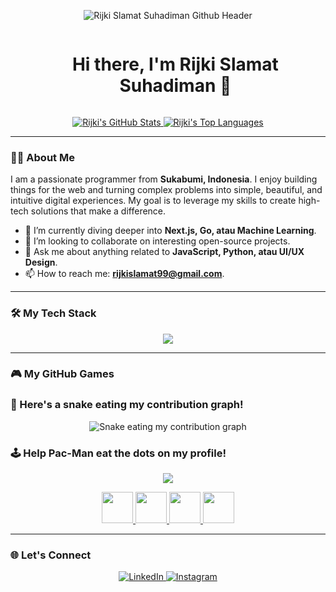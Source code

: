 <p align="center">
  <img src="https://github.com/Kaaabaaa/Kaaabaaa/blob/main/Hei%20...I%E2%80%99m%20Iknitee.png" alt="Rijki Slamat Suhadiman Github Header"/>
</p>

<div id="user-content-toc">
  <ul align="center">
    <summary><h1 style="display: inline-block;">Hi there, I'm Rijki Slamat Suhadiman 👋</h1></summary>
  </ul>
</div>

<div align="center">
  <a href="https://github.com/Kaaabaaa">
    <img src="https://github-readme-stats.vercel.app/api?username=Kaaabaaa&show_icons=true&theme=radical&hide_border=true&count_private=true" alt="Rijki's GitHub Stats" />
  </a>
  <a href="https://github.com/Kaaabaaa">
    <img src="https://github-readme-stats.vercel.app/api/top-langs/?username=Kaaabaaa&layout=compact&theme=radical&hide_border=true" alt="Rijki's Top Languages" />
  </a>
</div>

---

### 👨‍💻 About Me

I am a passionate programmer from **Sukabumi, Indonesia**. I enjoy building things for the web and turning complex problems into simple, beautiful, and intuitive digital experiences. My goal is to leverage my skills to create high-tech solutions that make a difference.

- 🌱 I’m currently diving deeper into **Next.js, Go, atau Machine Learning**.
- 👯 I’m looking to collaborate on interesting open-source projects.
- 💬 Ask me about anything related to **JavaScript, Python, atau UI/UX Design**.
- 📫 How to reach me: **rijkislamat99@gmail.com**.

---

### 🛠️ My Tech Stack

<p align="center">
  <a href="https://skillicons.dev">
    <img src="https://skillicons.dev/icons?i=js,react,nodejs,python,git,vscode,figma,docker" />
  </a>
</p>

---

### 🎮 My GitHub Games

### 🐍 Here's a snake eating my contribution graph!

<div align="center">
  <img src="https://raw.githubusercontent.com/Kaaabaaa/Kaaabaaa/main/dist/github-contribution-grid-snake.svg" alt="Snake eating my contribution graph">
</div>

### 🕹️ Help Pac-Man eat the dots on my profile!

<p align="center">
    <a href="https://github.com/Kaaabaaa/Kaaabaaa/actions/workflows/pacman.yml">
        <img src="https://raw.githubusercontent.com/Kaaabaaa/Kaaabaaa/main/pacman.svg" />
    </a>
</p>

<p align="center">
    <a href="https://github.com/Kaaabaaa/Kaaabaaa/actions/workflows/pacman.yml?event.inputs.direction=up">
        <img src="https://raw.githubusercontent.com/dalealleshouse/readme-pacman/main/assets/up.png" width="50" />
    </a>
    <a href="https://github.com/Kaaabaaa/Kaaabaaa/actions/workflows/pacman.yml?event.inputs.direction=down">
        <img src="https://raw.githubusercontent.com/dalealleshouse/readme-pacman/main/assets/down.png" width="50" />
    </a>
    <a href="https://github.com/Kaaabaaa/Kaaabaaa/actions/workflows/pacman.yml?event.inputs.direction=left">
        <img src="https://raw.githubusercontent.com/dalealleshouse/readme-pacman/main/assets/left.png" width="50" />
    </a>
    <a href="https://github.com/Kaaabaaa/Kaaabaaa/actions/workflows/pacman.yml?event.inputs.direction=right">
        <img src="https://raw.githubusercontent.com/dalealleshouse/readme-pacman/main/assets/right.png" width="50" />
    </a>
</p>

---

### 🌐 Let's Connect

<p align="center">
  <a href="https://www.linkedin.com/in/rijki-slamat-suhardiman-65656a162" target="_blank">
    <img src="https://img.shields.io/badge/LinkedIn-0077B5?style=for-the-badge&logo=linkedin&logoColor=white" alt="LinkedIn"/>
  </a>
  <a href="https://www.instagram.com/iknitee_" target="_blank">
    <img src="https://img.shields.io/badge/Instagram-E4405F?style=for-the-badge&logo=instagram&logoColor=white" alt="Instagram"/>
  </a>
</p>

